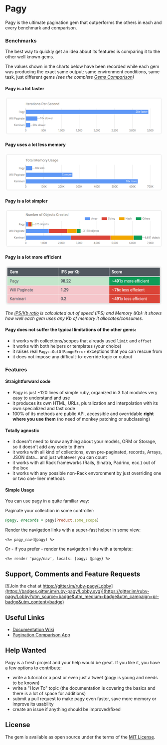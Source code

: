 # Pagy

Pagy is the ultimate pagination gem that outperforms the others in each and every benchmark and comparison. 

### Benchmarks

The best way to quickly get an idea about its features is comparing it to the other well known gems.

The values shown in the charts below have been recorded while each gem was producing the exact same output: same environment conditions, same task, just different gems _(see the complete [Gems Comparison](http://ddnexus.github.io/pagination-comparison/gems.html))_

#### Pagy is a lot faster

![IPS Chart](images/ips-chart.png)

#### Pagy uses a lot less memory

![Memory Chart](images/memory-chart.png)

#### Pagy is a lot simpler

![Objects Chart](images/objects-chart.png)

#### Pagy is a lot more efficient

![Efficiency Table](images/efficiency-table.png)

_The [IPS/Kb ratio](http://ddnexus.github.io/pagination-comparison/gems.html#efficiency-ratio) is calculated out of speed (IPS) and Memory (Kb): it shows how well each gem uses any Kb of memory it allocates/consumes._ 

#### Pagy does not suffer the typical limitations of the other gems:

- it works with collections/scopes that already used `limit` and `offset`
- it works with both helpers or templates (your choice)
- it raises real `Pagy::OutOfRangeError` exceptions that you can rescue from
- it does not impose any difficult-to-override logic or output

### Features

#### Straightforward code

- Pagy is just ~120 lines of simple ruby, organized in 3 flat modules very easy to understand and use
- it produces its own HTML, URLs, pluralization and interpolation with its own specialized and fast code
- 100% of its methods are public API, accessible and overridable **right where you use them** (no need of monkey patching or subclassing)

#### Totally agnostic

- it doesn't need to know anything about your models, ORM or Storage, so it doesn't add any code to them
- it works with all kind of collections, even pre-paginated, records, Arrays, JSON data... and just whatever you can count
- it works with all Rack frameworks (Rails, Sinatra, Padrino, ecc.) out of the box 
- it works with any possible non-Rack envoronment by just overriding one or two one-liner methods

#### Simple Usage

You can use pagy in a quite familiar way: 

Paginate your collection in some controller:

```ruby
@pagy, @records = pagy(Product.some_scope)
```

Render the navigation links with a super-fast helper in some view:

```HTML+ERB
<%= pagy_nav(@pagy) %>
```

Or - if you prefer - render the navigation links with a template:

```HTML+ERB
<%= render 'pagy/nav', locals: {pagy: @pagy} %>
```

## Support, Comments and Feature Requests

[![Join the chat at https://gitter.im/ruby-pagy/Lobby](https://badges.gitter.im/ruby-pagy/Lobby.svg)](https://gitter.im/ruby-pagy/Lobby?utm_source=badge&utm_medium=badge&utm_campaign=pr-badge&utm_content=badge)

## Useful Links

- [Documentation Wiki](https://ddnexus.github.io/pagy)
- [Pagination Comparison App](http://github.com/ddnexus/pagination-comparison)

## Help Wanted

Pagy is a fresh project and your help would be great. If you like it, you have a few options to contribute:

- write a tutorial or a post or even just a tweet (pagy is young and needs to be known)
- write a "How To" topic (the documentation is covering the basics and there is a lot of space for additions)
- submit a pull request to make pagy even faster, save more memory or improve its usability
- create an issue if anything should be improved/fixed

## License

The gem is available as open source under the terms of the [MIT License](https://opensource.org/licenses/MIT).
